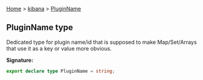 [Home](./index) &gt; [kibana](./kibana.md) &gt; [PluginName](./kibana.pluginname.md)

## PluginName type

Dedicated type for plugin name/id that is supposed to make Map/Set/Arrays that use it as a key or value more obvious.

<b>Signature:</b>

```typescript
export declare type PluginName = string;
```
